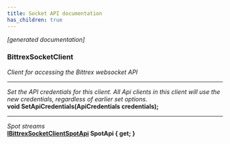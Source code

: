 ```yaml
---
title: Socket API documentation
has_children: true
---
```

*[generated documentation]*  
### BittrexSocketClient  
*Client for accessing the Bittrex websocket API*
  
***
*Set the API credentials for this client. All Api clients in this client will use the new credentials, regardless of earlier set options.*  
**void SetApiCredentials(ApiCredentials credentials);**  
***
*Spot streams*  
**[IBittrexSocketClientSpotApi](SpotApi/IBittrexSocketClientSpotApi.html) SpotApi { get; }**  
